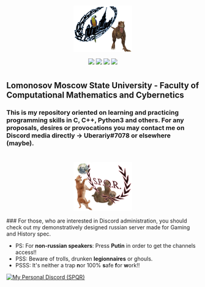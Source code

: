 <p align="center"><img width=30% src="msu3D.png"></p>

<p align="center">
    <img src="https://img.shields.io/github/languages/count/Uberariy/PRAC-Okonishnikov"> 
    <img src="https://img.shields.io/github/repo-size/Uberariy/PRAC-Okonishnikov"> 
    <img src="https://img.shields.io/github/last-commit/Uberariy/PRAC-Okonishnikov"> 
    <img src="https://img.shields.io/github/commit-activity/m/Uberariy/PRAC-Okonishnikov">

</p>


#
## **Lomonosov Moscow State University** - Faculty of Computational Mathematics and Cybernetics
### This is my repository oriented on learning and practicing programming skills in C, C++, Python3 and others. For any proposals, desires or provocations you may contact me on Discord media directly -> **Uberariy#7078** or elsewhere (maybe).

#
<p align="center"><img width=30% src="spqr3D.png"></p>
### For those, who are interested in Discord administration, you should check out my demonstratively designed russian server made for Gaming and History spec. 


- PS: For **non-russian speakers**: Press **Putin** in order to get the channels access!!
- PSS: Beware of trolls, drunken **legionnaires** or ghouls.
- PSSS: It's neither a trap **n**or 100% **s**afe **f**or **w**ork!!

<p align="left">
    <a href="https://discord.gg/ZAXcxwP">
        <img src="https://img.shields.io/discord/308323056592486420?logo=discord"
            alt="My Personal Discord (SPQR)"></a>
</p>